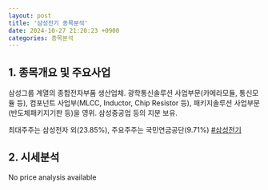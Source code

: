 ```yaml
---
layout: post
title: '삼성전기 종목분석'
date: 2024-10-27 21:20:23 +0900
categories: 종목분석
---
```


## 1. 종목개요 및 주요사업

삼성그룹 계열의 종합전자부품 생산업체. 광학통신솔루션 사업부문(카메라모듈, 통신모듈 등), 컴포넌트 사업부(MLCC, Inductor, Chip Resistor 등), 패키지솔루션 사업부문(반도체패키지기판 등)을 영위. 삼성중공업 등의 지분 보유.

최대주주는 삼성전자 외(23.85%), 주요주주는 국민연금공단(9.71%)
[#삼성전기](#)

## 2. 시세분석

No price analysis available
